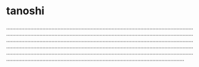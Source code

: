 # tanoshi

..................................................................................................................................................................................................................................................................................................................................................................................................................................................................................................................................................................................................................................................................................................................................................................